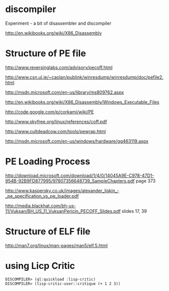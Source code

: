 discompiler
===========

Experiment - a bit of disassembler and discompiler

http://en.wikibooks.org/wiki/X86_Disassembly


Structure of PE file
====================

http://www.reversinglabs.com/advisory/pecoff.html

http://www.csn.ul.ie/~caolan/publink/winresdump/winresdump/doc/pefile2.html

http://msdn.microsoft.com/en-us/library/ms809762.aspx

http://en.wikibooks.org/wiki/X86_Disassembly/Windows_Executable_Files

http://code.google.com/p/corkami/wiki/PE

http://www.skyfree.org/linux/references/coff.pdf

http://www.cultdeadcow.com/tools/pewrap.html

http://msdn.microsoft.com/en-us/windows/hardware/gg463119.aspx

PE Loading Process
===============

http://download.microsoft.com/download/1/4/0/14045A9E-C978-47D1-954B-92B9FD877995/97807356648739_SampleChapters.pdf  page 373

http://www.kaspersky.co.uk/images/alexander_liskin_-_pe_specification_vs_pe_loader.pdf

http://media.blackhat.com/bh-us-11/Vuksan/BH_US_11_VuksanPericin_PECOFF_Slides.pdf slides 17, 39


Structure of ELF file
=====================

http://man7.org/linux/man-pages/man5/elf.5.html



using Licp Critic
=====================

    DISCOMPILER> (ql:quickload :lisp-critic)
    DISCOMPILER> (lisp-critic-user::critique (+ 1 2 3))
